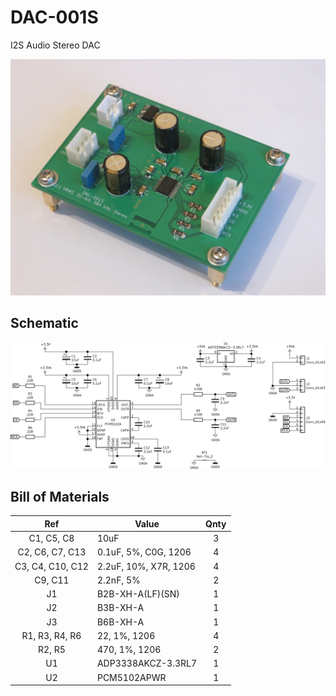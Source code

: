 # DAC-001S
I2S Audio Stereo DAC

![image goes here](img/IMG_5112.JPG)

## Schematic

![image goes here](img/schematic.svg)

## Bill of Materials

| Ref              | Value                 | Qnty |
|:----------------:| --------------------- |:----:|
| C1, C5, C8       | 10uF                  | 3    |
| C2, C6, C7, C13  | 0.1uF, 5%, C0G, 1206  | 4    |
| C3, C4, C10, C12 | 2.2uF, 10%, X7R, 1206 | 4    |
| C9, C11          | 2.2nF, 5%             | 2    |
| J1               | B2B-XH-A(LF)(SN)      | 1    |
| J2               | B3B-XH-A              | 1    |
| J3               | B6B-XH-A              | 1    |
| R1, R3, R4, R6   | 22, 1%, 1206          | 4    |
| R2, R5           | 470, 1%, 1206         | 2    |
| U1               | ADP3338AKCZ-3.3RL7    | 1    |
| U2               | PCM5102APWR           | 1    |
